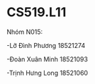 # CS519.L11

Nhóm N015:

-Lỡ Đình Phương 18521274

-Đoàn Xuân Minh 18521093

-Trịnh Hưng Long 18521060
